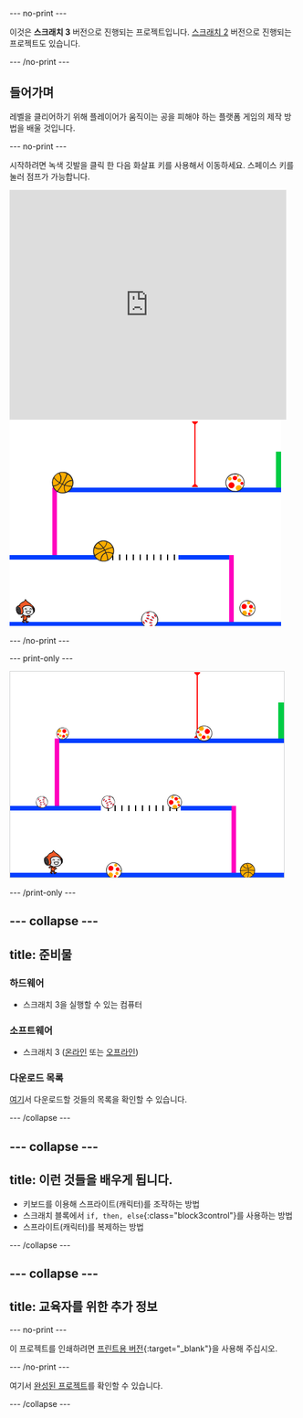 \--- no-print \---

이것은 **스크래치 3** 버전으로 진행되는 프로젝트입니다. [스크래치 2](https://projects.raspberrypi.org/en/projects/dodgeball-scratch2) 버전으로 진행되는 프로젝트도 있습니다.

\--- /no-print \---

## 들어가며

레벨을 클리어하기 위해 플레이어가 움직이는 공을 피해야 하는 플랫폼 게임의 제작 방법을 배울 것입니다.

\--- no-print \---

시작하려면 녹색 깃발을 클릭 한 다음 화살표 키를 사용해서 이동하세요. <kbd>스페이스</kbd> 키를 눌러 점프가 가능합니다.

<div class="scratch-preview">
  <iframe allowtransparency="true" width="485" height="402" src="https://scratch.mit.edu/projects/embed/251809924/?autostart=false" frameborder="0" scrolling="no"></iframe>
  <img src="images/dodge-final.png">
</div>

\--- /no-print \---

\--- print-only \---

![피구 게임이 실행되고 있는 모습](images/dodgeball-showcase.png)

\--- /print-only \---

## \--- collapse \---

## title: 준비물

### 하드웨어

+ 스크래치 3을 실행할 수 있는 컴퓨터

### 소프트웨어

+ 스크래치 3 ([온라인](https://scratch.mit.edu/projects/editor/) 또는 [오프라인](https://scratch.mit.edu/download/))

### 다운로드 목록

[여기](http://rpf.io/p/en/dodgeball-go)서 다운로드할 것들의 목록을 확인할 수 있습니다.

\--- /collapse \---

## \--- collapse \---

## title: 이런 것들을 배우게 됩니다.

+ 키보드를 이용해 스프라이트(캐릭터)를 조작하는 방법
+ 스크래치 블록에서 `if, then, else`{:class="block3control"}를 사용하는 방법
+ 스프라이트(캐릭터)를 복제하는 방법

\--- /collapse \---

## \--- collapse \---

## title: 교육자를 위한 추가 정보

\--- no-print \---

이 프로젝트를 인쇄하려면 [프린트용 버전](https://projects.raspberrypi.org/en/projects/dodgeball/print){:target="_blank"}을 사용해 주십시오.

\--- /no-print \---

여기서 [완성된 프로젝트](http://rpf.io/p/en/dodgeball-get)를 확인할 수 있습니다.

\--- /collapse \---